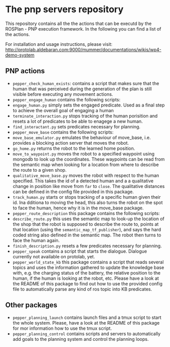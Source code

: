 # The pnp servers repository

This repository contains all the the actions that can be executd by the ROSPlan - PNP execution framework. In the following you can find a list of the actions.

For installation and usage instructions, please visit: http://protolab.aldebaran.com:9000/mummer/documentations/wikis/wp4-demo-system

## PNP actions

* `pepper_check_human_exists`: contains a script that makes sure that the human that was perceived during the generation of the plan is still visible before executing any movement actions.
* `pepper_engage_human` contains the following scripts:
 * `engage_human.py` simply sets the engaged predicate. Used as a final step to achieve the overall goal of engaging a human
 * `terminate_interaction.py` stops tracking of the human porisition and resets a lot of predicates to be able to enagege a new human.
 * `find_interactant.py` sets predicates necessary for planning.
* `pepper_move_base` contains the following scripts:
 * `move_base_emulator.py` emulates the behaviour of move_base, i.e. provides a blocking action server that moves the robot.
 * `go_home.py` returns the robot to the learned home position.
 * `move_to_waypoint.py` moves the robot to a specified waypoint using mongodb to look up the coordinates. These waypoints can be read from the semantic map when looking for a location from where to describe the route to a given shop.
 * `qualitative_move_base.py` moves the robot with respect to the human specified. This takes the id of a detected human and a a qualitative change in position like move from `far` to `close`. The qualitative distances can be defined in the config file provided in this package.
 * `track_human.py` starts or stops tracking of a specific human given their id. Ina dditiona to moving the head, this also turns the robot on the spot to face the human, hence why it is in the move_base package.
* `pepper_route_description` this package contains the following scripts:
 * `describe_route.py` this uses the semantic map to look-up the location of the shop that the robot is supposed to describe the route to, points at that location (using the `semantic_map_tf_publisher`), and says the hard coded string also defined in the semantic map. The robot then turns to face the human again.
 * `finish_description.py` resets a few predicates necessary for planning.
* `pepper_speak` contains a script that starts the dialogue. Dialogue currently not available on protolab, yet.
* `pepper_world_state_kb` this package contains a script that reads several topics and uses the information gathered to update the knowledge base with, e.g. the charging status of the battery, the relative position to the human, if the human is looking at the robot, etc. Please have a look at the README of this package to find out how to use the provided config file to automatically parse any kind of ros topic into KB predicates.

## Other packages

* `pepper_planning_launch` contains launch files and a tmux script to start the whole system. Please, have a look at the README of this package for mor information how to use the tmux script.
* `pepper_planning_control` contains scripts and servers to automatically add goals to the planning system and control the planning loops.
